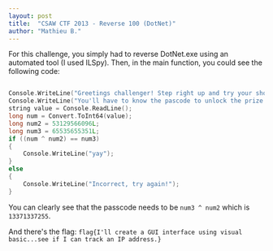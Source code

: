 ```yaml
---
layout: post
title:  "CSAW CTF 2013 - Reverse 100 (DotNet)"
author: "Mathieu B."
---
```


For this challenge, you simply had to reverse DotNet.exe using an automated tool (I used ILSpy). Then, in the main function, you could see the following code:

```c

Console.WriteLine("Greetings challenger! Step right up and try your shot at gaining the flag!");
Console.WriteLine("You'll have to know the pascode to unlock the prize:");
string value = Console.ReadLine();
long num = Convert.ToInt64(value);
long num2 = 53129566096L;
long num3 = 65535655351L;
if ((num ^ num2) == num3)
{
	Console.WriteLine("yay");
}
else
{
	Console.WriteLine("Incorrect, try again!");
}

```

You can clearly see that the passcode needs to be `num3 ^ num2` which is `13371337255`.

And there's the flag: `flag{I'll create a GUI interface using visual basic...see if I can track an IP address.}`

